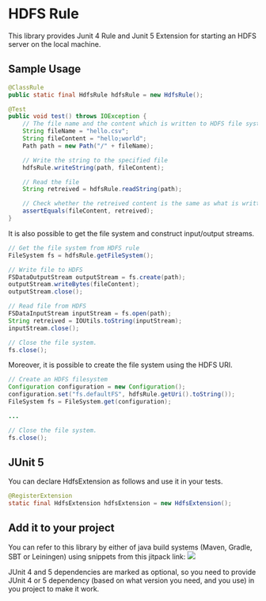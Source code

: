 # HDFS Rule
This library provides Junit 4 Rule and Junit 5 Extension for starting an HDFS server on the local machine.

## Sample Usage

```java
@ClassRule
public static final HdfsRule hdfsRule = new HdfsRule();

@Test
public void test() throws IOException {
    // The file name and the content which is written to HDFS file system
    String fileName = "hello.csv";
    String fileContent = "hello;world";
    Path path = new Path("/" + fileName);

    // Write the string to the specified file
    hdfsRule.writeString(path, fileContent);

    // Read the file
    String retreived = hdfsRule.readString(path);

    // Check whether the retreived content is the same as what is written before
    assertEquals(fileContent, retreived);
}
```

It is also possible to get the file system and construct input/output streams.

```java
// Get the file system from HDFS rule
FileSystem fs = hdfsRule.getFileSystem();

// Write file to HDFS
FSDataOutputStream outputStream = fs.create(path);
outputStream.writeBytes(fileContent);
outputStream.close();

// Read file from HDFS
FSDataInputStream inputStream = fs.open(path);
String retreived = IOUtils.toString(inputStream);
inputStream.close();

// Close the file system.
fs.close();
```

Moreover, it is possible to create the file system using the HDFS URI.

```java
// Create an HDFS filesystem
Configuration configuration = new Configuration();
configuration.set("fs.defaultFS", hdfsRule.getUri().toString());
FileSystem fs = FileSystem.get(configuration);

...

// Close the file system.
fs.close();
```

## JUnit 5

You can declare HdfsExtension as follows and use it in your tests.

```java
@RegisterExtension
static final HdfsExtension hdfsExtension = new HdfsExtension();
```

## Add it to your project
You can refer to this library by either of java build systems (Maven, Gradle, SBT or Leiningen) using snippets from this jitpack link:
[![](https://jitpack.io/v/sahabpardaz/hdfs-rule.svg)](https://jitpack.io/#sahabpardaz/hdfs-rule)

JUnit 4 and 5 dependencies are marked as optional, so you need to provide JUnit 4 or 5 dependency
(based on what version you need, and you use) in you project to make it work.
